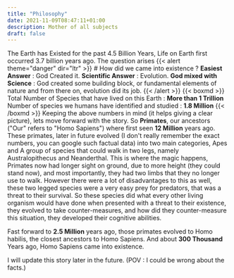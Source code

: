 ```yaml
---
title: "Philosophy"
date: 2021-11-09T08:47:11+01:00
description: Mother of all subjects
draft: false
---
```


The Earth has Existed for the past 4.5 Billion Years, Life on Earth first occurred 3.7 billion years ago.
The question arises
{{< alert theme="danger" dir="ltr" >}} # How did we came into existence ?
**Easiest Answer** : God Created it.
**Scientific Answer** : Evolution.
**God mixed with Science** : God created some building block, or fundamental elements of nature and from there on, evolution did its job.
{{< /alert >}} 
{{< boxmd >}}
Total Number of Species that have lived on this Earth : **More than 1 Trillion**
Number  of species we humans have identified and studied : **1.8 Million**
{{< /boxmd >}}
Keeping the above numbers in mind (it helps giving a clear picture), lets move forward with the story. 
So **Primates**, our ancestors ("Our" refers to "Homo Sapiens") where first seen **12 Million** years ago. These primates, later in future evolved (I don't really remember the exact numbers, you can google such factual data) into two main categories, Apes and A group of species that could walk in two legs, namely Australopithecus and Neanderthal. This is where the magic happens, Primates now had longer sight on ground, due to more height (they could stand now), and most importantly, they had two limbs that they no longer use to walk. However there were a lot of disadvantages to this as well, these two legged species were a very easy prey for predators, that was a threat to their survival. So these species did what every other living organism would have done when presented with a threat to their existence, they evolved to take counter-measures, and how did they counter-measure this situation, they developed their cognitive abilities.

Fast forward to **2.5 Million** years ago, those primates evolved to Homo habilis, the closest ancestors to Homo Sapiens. And about **300 Thousand** Years ago, Homo Sapiens came into existence.

I will update this story later in the future. (POV : I could be wrong about the facts.)